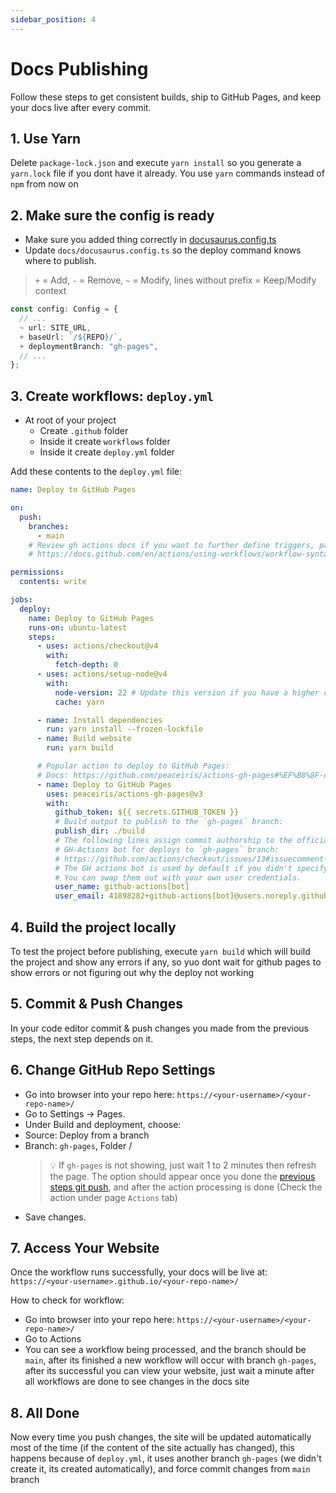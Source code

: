 ```yaml
---
sidebar_position: 4
---
```


# Docs Publishing

Follow these steps to get consistent builds, ship to GitHub Pages, and keep your docs live after every commit.

## 1. Use Yarn

Delete `package-lock.json` and execute `yarn install` so you generate a `yarn.lock` file if you dont have it already. You use `yarn` commands instead of `npm` from now on

## 2. Make sure the config is ready

- Make sure you added thing correctly in [docusaurus.config.ts](./docs-creation.md#addingmodifyingremoving-files-and-folders-after-install-with-the-template-generation)
- Update `docs/docusaurus.config.ts` so the deploy command knows where to publish.

> `+` = Add, `-` = Remove, `~` = Modify, lines without prefix = Keep/Modify context

```ts title="docusaurus.config.ts"
const config: Config = {
  // ...
  ~ url: SITE_URL,
  + baseUrl: `/${REPO}/`,
  + deploymentBranch: "gh-pages",
  // ...
};
```

## 3. Create workflows: `deploy.yml`

- At root of your project
  - Create `.github` folder
  - Inside it create `workflows` folder
  - Inside it create `deploy.yml` folder

Add these contents to the `deploy.yml` file:

```yml title="deploy.yml"
name: Deploy to GitHub Pages

on:
  push:
    branches:
      - main
    # Review gh actions docs if you want to further define triggers, paths, etc
    # https://docs.github.com/en/actions/using-workflows/workflow-syntax-for-github-actions#on

permissions:
  contents: write

jobs:
  deploy:
    name: Deploy to GitHub Pages
    runs-on: ubuntu-latest
    steps:
      - uses: actions/checkout@v4
        with:
          fetch-depth: 0
      - uses: actions/setup-node@v4
        with:
          node-version: 22 # Update this version if you have a higher one
          cache: yarn

      - name: Install dependencies
        run: yarn install --frozen-lockfile
      - name: Build website
        run: yarn build

      # Popular action to deploy to GitHub Pages:
      # Docs: https://github.com/peaceiris/actions-gh-pages#%EF%B8%8F-docusaurus
      - name: Deploy to GitHub Pages
        uses: peaceiris/actions-gh-pages@v3
        with:
          github_token: ${{ secrets.GITHUB_TOKEN }}
          # Build output to publish to the `gh-pages` branch:
          publish_dir: ./build
          # The following lines assign commit authorship to the official
          # GH-Actions bot for deploys to `gh-pages` branch:
          # https://github.com/actions/checkout/issues/13#issuecomment-724415212
          # The GH actions bot is used by default if you didn't specify the two fields.
          # You can swap them out with your own user credentials.
          user_name: github-actions[bot]
          user_email: 41898282+github-actions[bot]@users.noreply.github.com
```

## 4. Build the project locally

To test the project before publishing, execute `yarn build` which will build the project and show any errors if any, so yuo dont wait for github pages to show errors or not figuring out why the deploy not working

## 5. Commit & Push Changes

In your code editor commit & push changes you made from the previous steps, the next step depends on it.

## 6. Change GitHub Repo Settings

- Go into browser into your repo here: `https://<your-username>/<your-repo-name>/`
- Go to Settings → Pages.
- Under Build and deployment, choose:
- Source: Deploy from a branch
- Branch: `gh-pages`, Folder /
  > 💡 If `gh-pages` is not showing, just wait 1 to 2 minutes then refresh the page. The option should appear once you done the [previous steps git push](#5-commit--push-changes), and after the action processing is done (Check the action under page `Actions` tab)
- Save changes.

## 7. Access Your Website

Once the workflow runs successfully, your docs will be live at: `https://<your-username>.github.io/<your-repo-name>/`

How to check for workflow:

- Go into browser into your repo here: `https://<your-username>/<your-repo-name>/`
- Go to Actions
- You can see a workflow being processed, and the branch should be `main`, after its finished a new workflow will occur with branch `gh-pages`, after its successful you can view your website, just wait a minute after all workflows are done to see changes in the docs site

## 8. All Done

Now every time you push changes, the site will be updated automatically most of the time (if the content of the site actually has changed), this happens because of `deploy.yml`, it uses another branch `gh-pages` (we didn't create it, its created automatically), and force commit changes from `main` branch
